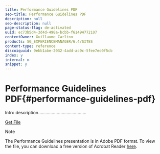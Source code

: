 ```yaml
---
title: Performance Guidelines PDF
seo-title: Performance Guidelines PDF
description: null
seo-description: null
page-status-flag: de-activated
uuid: ec73b5d4-3d4d-498a-bcbb-f61494772107
contentOwner: Guillaume Carlino
products: SG_EXPERIENCEMANAGER/6.4/SITES
content-type: reference
discoiquuid: 9ebb1abe-2032-4add-ac9c-5fee7ec0f5cb
index: y
internal: n
snippet: y
---
```


# Performance Guidelines PDF{#performance-guidelines-pdf}

Intro description.......................................

[Get File](assets/aem_6_2_performanceguidelines.pdf)

>[!NOTE]
>
>The Performance Guidelines presentation is in Adobe PDF format. To view the file, you can download a free version of Acrobat Reader [here](https://get.adobe.com/reader/).

